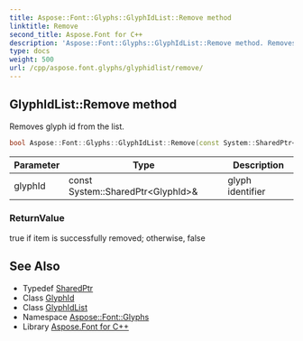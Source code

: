```yaml
---
title: Aspose::Font::Glyphs::GlyphIdList::Remove method
linktitle: Remove
second_title: Aspose.Font for C++
description: 'Aspose::Font::Glyphs::GlyphIdList::Remove method. Removes glyph id from the list in C++.'
type: docs
weight: 500
url: /cpp/aspose.font.glyphs/glyphidlist/remove/
---
```

## GlyphIdList::Remove method


Removes glyph id from the list.

```cpp
bool Aspose::Font::Glyphs::GlyphIdList::Remove(const System::SharedPtr<GlyphId> &glyphId) override
```


| Parameter | Type | Description |
| --- | --- | --- |
| glyphId | const System::SharedPtr\<GlyphId\>\& | glyph identifier |

### ReturnValue

true if item is successfully removed; otherwise, false

## See Also

* Typedef [SharedPtr](../../../system/sharedptr/)
* Class [GlyphId](../../glyphid/)
* Class [GlyphIdList](../)
* Namespace [Aspose::Font::Glyphs](../../)
* Library [Aspose.Font for C++](../../../)
